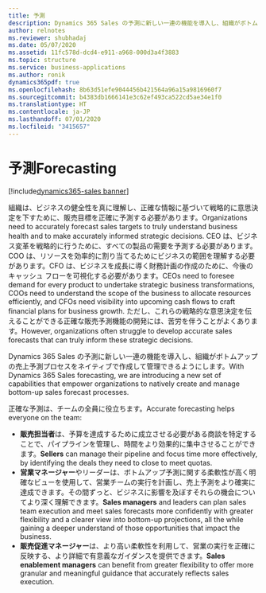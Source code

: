```yaml
---
title: 予測
description: Dynamics 365 Sales の予測に新しい一連の機能を導入し、組織がボトムアップの売上予測プロセスをネイティブで作成して管理できるようにします。
author: relnotes
ms.reviewer: shubhadaj
ms.date: 05/07/2020
ms.assetid: 11fc578d-dcd4-e911-a968-000d3a4f3883
ms.topic: structure
ms.service: business-applications
ms.author: ronik
dynamics365pdf: true
ms.openlocfilehash: 8b63d51efe9044456b421564a96a15a9816960f7
ms.sourcegitcommit: b4383db1666141e3c62ef493ca522cd5ae34e1f0
ms.translationtype: HT
ms.contentlocale: ja-JP
ms.lasthandoff: 07/01/2020
ms.locfileid: "3415657"
---
```

# <a name="forecasting"></a><span data-ttu-id="342ee-103">予測</span><span class="sxs-lookup"><span data-stu-id="342ee-103">Forecasting</span></span>

[!include[dynamics365-sales banner](../includes/dynamics365-sales.md)]

<!--structure start-->
<span data-ttu-id="342ee-104">組織は、ビジネスの健全性を真に理解し、正確な情報に基づいて戦略的に意思決定を下すために、販売目標を正確に予測する必要があります。</span><span class="sxs-lookup"><span data-stu-id="342ee-104">Organizations need to accurately forecast sales targets to truly understand business health and to make accurately informed strategic decisions.</span></span> <span data-ttu-id="342ee-105">CEO は、ビジネス変革を戦略的に行うために、すべての製品の需要を予測する必要があります。COO は、リソースを効率的に割り当てるためにビジネスの範囲を理解する必要があります。CFO は、ビジネスを成長に導く財務計画の作成のために、今後のキャッシュ フローを可視化する必要があります。</span><span class="sxs-lookup"><span data-stu-id="342ee-105">CEOs need to foresee demand for every product to undertake strategic business transformations, COOs need to understand the scope of the business to allocate resources efficiently, and CFOs need visibility into upcoming cash flows to craft financial plans for business growth.</span></span> <span data-ttu-id="342ee-106">ただし、これらの戦略的な意思決定を伝えることができる正確な販売予測機能の開発には、苦労を伴うことがよくあります。</span><span class="sxs-lookup"><span data-stu-id="342ee-106">However, organizations often struggle to develop accurate sales forecasts that can truly inform these strategic decisions.</span></span>

<span data-ttu-id="342ee-107">Dynamics 365 Sales の予測に新しい一連の機能を導入し、組織がボトムアップの売上予測プロセスをネイティブで作成して管理できるようにします。</span><span class="sxs-lookup"><span data-stu-id="342ee-107">With Dynamics 365 Sales forecasting, we are introducing a new set of capabilities that empower organizations to natively create and manage bottom-up sales forecast processes.</span></span> 

<span data-ttu-id="342ee-108">正確な予測は、チームの全員に役立ちます。</span><span class="sxs-lookup"><span data-stu-id="342ee-108">Accurate forecasting helps everyone on the team:</span></span>

- <span data-ttu-id="342ee-109">**販売担当者**は、予算を達成するために成立させる必要がある商談を特定することで、パイプラインを管理し、時間をより効果的に集中させることができます。</span><span class="sxs-lookup"><span data-stu-id="342ee-109">**Sellers** can manage their pipeline and focus time more effectively, by identifying the deals they need to close to meet quotas.</span></span>
- <span data-ttu-id="342ee-110">**営業マネージャー**やリーダーは、ボトムアップ予測に関する柔軟性が高く明確なビューを使用して、営業チームの実行を計画し、売上予測をより確実に達成できます。その間ずっと、ビジネスに影響を及ぼすそれらの機会についてより深く理解できます。</span><span class="sxs-lookup"><span data-stu-id="342ee-110">**Sales managers** and leaders can plan sales team execution and meet sales forecasts more confidently with greater flexibility and a clearer view into bottom-up projections, all the while gaining a deeper understand of those opportunities that impact the business.</span></span>
- <span data-ttu-id="342ee-111">**販売促進マネージャー**は、より高い柔軟性を利用して、営業の実行を正確に反映する、より詳細で有意義なガイダンスを提供できます。</span><span class="sxs-lookup"><span data-stu-id="342ee-111">**Sales enablement managers** can benefit from greater flexibility to offer more granular and meaningful guidance that accurately reflects sales execution.</span></span>
<!--structure end-->



